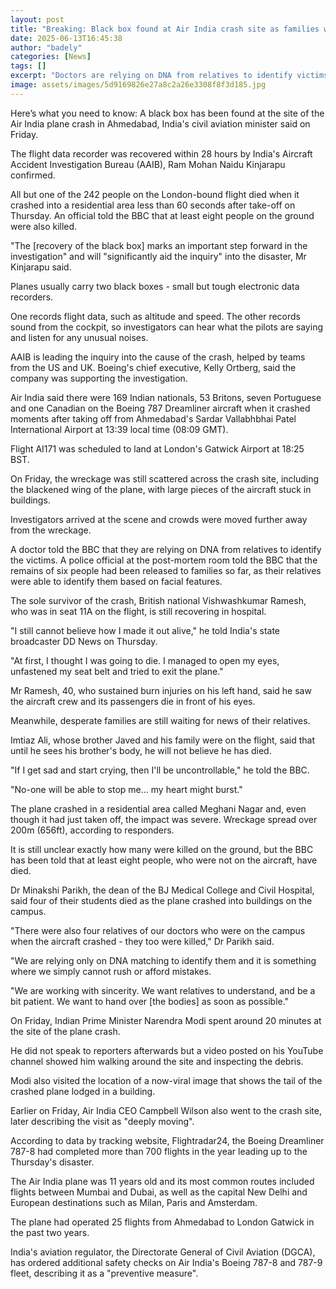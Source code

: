```yaml
---
layout: post
title: "Breaking: Black box found at Air India crash site as families wait for answers"
date: 2025-06-13T16:45:38
author: "badely"
categories: [News]
tags: []
excerpt: "Doctors are relying on DNA from relatives to identify victims' remains, and warn the process will be slow."
image: assets/images/5d9169826e27a8c2a26e3308f8f3d185.jpg
---
```


Here’s what you need to know: A black box has been found at the site of the Air India plane crash in Ahmedabad, India's civil aviation minister said on Friday. 

The flight data recorder was recovered within 28 hours by India's Aircraft Accident Investigation Bureau (AAIB), Ram Mohan Naidu Kinjarapu confirmed. 

All but one of the 242 people on the London-bound flight died when it crashed into a residential area less than 60 seconds after take-off on Thursday. An official told the BBC that at least eight people on the ground were also killed.

"The [recovery of the black box] marks an important step forward in the investigation" and will "significantly aid the inquiry" into the disaster, Mr Kinjarapu said.

Planes usually carry two black boxes - small but tough electronic data recorders. 

One records flight data, such as altitude and speed. The other records sound from the cockpit, so investigators can hear what the pilots are saying and listen for any unusual noises.

AAIB is leading the inquiry into the cause of the crash, helped by teams from the US and UK. Boeing's chief executive, Kelly Ortberg, said the company was supporting the investigation. 

Air India said there were 169 Indian nationals, 53 Britons, seven Portuguese and one Canadian on the Boeing 787 Dreamliner aircraft when it crashed moments after taking off from Ahmedabad's Sardar Vallabhbhai Patel International Airport at 13:39 local time (08:09 GMT).

Flight AI171 was scheduled to land at London's Gatwick Airport at 18:25 BST.

On Friday, the wreckage was still scattered across the crash site, including the blackened wing of the plane, with large pieces of the aircraft stuck in buildings.

Investigators arrived at the scene and crowds were moved further away from the wreckage. 

A doctor told the BBC that they are relying on DNA from relatives to identify the victims. A police official at the post-mortem room told the BBC that the remains of six people had been released to families so far, as their relatives were able to identify them based on facial features.

The sole survivor of the crash, British national Vishwashkumar Ramesh, who was in seat 11A on the flight, is still recovering in hospital. 

"I still cannot believe how I made it out alive," he told India's state broadcaster DD News on Thursday.

"At first, I thought I was going to die. I managed to open my eyes, unfastened my seat belt and tried to exit the plane."

Mr Ramesh, 40, who sustained burn injuries on his left hand, said he saw the aircraft crew and its passengers die in front of his eyes.

Meanwhile, desperate families are still waiting for news of their relatives. 

Imtiaz Ali, whose brother Javed and his family were on the flight, said that until he sees his brother's body, he will not believe he has died.

"If I get sad and start crying, then I'll be uncontrollable," he told the BBC. 

"No-one will be able to stop me... my heart might burst." 

The plane crashed in a residential area called Meghani Nagar and, even though it had just taken off, the impact was severe. Wreckage spread over 200m (656ft), according to responders. 

It is still unclear exactly how many were killed on the ground, but the BBC has been told that at least eight people, who were not on the aircraft, have died. 

Dr Minakshi Parikh, the dean of the BJ Medical College and Civil Hospital, said four of their students died as the plane crashed into buildings on the campus.

"There were also four relatives of our doctors who were on the campus when the aircraft crashed - they too were killed," Dr Parikh said.

"We are relying only on DNA matching to identify them and it is something where we simply cannot rush or afford mistakes. 

"We are working with sincerity. We want relatives to understand, and be a bit patient. We want to hand over [the bodies] as soon as possible." 

On Friday, Indian Prime Minister Narendra Modi spent around 20 minutes at the site of the plane crash. 

He did not speak to reporters afterwards but a video posted on his YouTube channel showed him walking around the site and inspecting the debris.

Modi also visited the location of a now-viral image that shows the tail of the crashed plane lodged in a building. 

Earlier on Friday, Air India CEO Campbell Wilson also went to the crash site, later describing the visit as "deeply moving".

According to data by tracking website, Flightradar24, the Boeing Dreamliner 787-8 had completed more than 700 flights in the year leading up to the Thursday's disaster. 

The Air India plane was 11 years old and its most common routes included flights between Mumbai and Dubai, as well as the capital New Delhi and European destinations such as Milan, Paris and Amsterdam.

The plane had operated 25 flights from Ahmedabad to London Gatwick in the past two years.

India's aviation regulator, the Directorate General of Civil Aviation (DGCA), has ordered additional safety checks on Air India's Boeing 787-8 and 787-9 fleet, describing it as a "preventive measure".

